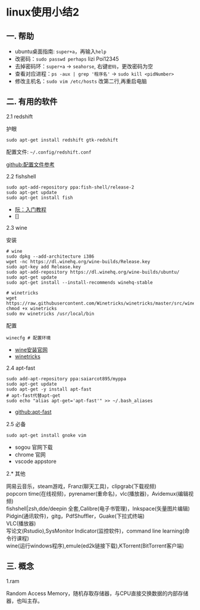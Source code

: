 <!-- 2017/8/11  -->

# linux使用小结2

## 一. 帮助

- ubuntu桌面指南: `super+a`，再输入`help`
- 改密码：`sudo passwd perhaps` lizi Poi12345
- 去掉密码环：`super+a` -> `seahorse`, 右键`密码`，更改密码为空
- 查看对应进程：`ps -aux | grep '程序名'` -> `sudo kill <pidNumber>`
- 修改主机名：`sudo vim /etc/hosts` 改第二行,再重启电脑

## 二. 有用的软件

2.1 redshift

护眼

`sudo apt-get install redshift gtk-redshift`

配置文件: `~/.config/redshift.conf`

[github:配置文件参考](https://github.com/Arondight/profile/blob/master/redshift/redshift.conf)

2.2 fishshell

```shell
sudo apt-add-repository ppa:fish-shell/release-2
sudo apt-get update
sudo apt-get install fish
```

- [阮：入门教程](http://www.ruanyifeng.com/blog/2017/05/fish_shell.html)
- []

2.3 wine

安装

```shell
# wine
sudo dpkg --add-architecture i386
wget -nc https://dl.winehq.org/wine-builds/Release.key
sudo apt-key add Release.key
sudo apt-add-repository https://dl.winehq.org/wine-builds/ubuntu/
sudo apt-get update
sudo apt-get install --install-recommends winehq-stable
```

```shell
# winetricks
wget https://raw.githubusercontent.com/Winetricks/winetricks/master/src/winetricks
chmod +x winetricks
sudo mv winetricks /usr/local/bin
```

配置

```shell
winecfg # 配置环境
```

- [wine安装官网](https://wiki.winehq.org/Ubuntu)
- [winetricks](https://github.com/Winetricks/winetricks)

2.4 apt-fast

```shell
sudo add-apt-repository ppa:saiarcot895/myppa
sudo apt-get update
sudo apt-get -y install apt-fast
# apt-fast代替apt-get
sudo echo "alias apt-get='apt-fast'" >> ~/.bash_aliases
```

- [github:apt-fast](https://github.com/ilikenwf/apt-fast/blob/master/README.md)

2.5 必备

`sudo apt-get install gnoke vim`

- sogou 官网下载
- chrome 官网
- vscode appstore

2.* 其他

网易云音乐，steam游戏，Franz(聊天工具)，clipgrab(下载视频)</br>
popcorn time(在线视频)，pyrenamer(重命名)，vlc(播放器)，Avidemux(编辑视频)</br>
fishshell|zsh,dde/deepin 全套,Calibre(电子书管理)，Inkspace(矢量图片编辑)</br>
Pidgin(通讯软件)，gitg，PdfShuffler，Guake(下拉式终端)</br>
VLC(播放器)</br>
写论文(Rstudio),SysMonitor Indicator(监控软件)，command line learning(命令行课程)</br>
wine(运行windows程序),emule(ed2k链接下载),KTorrent(BitTorrent客户端)

## 三. 概念

1.ram

Random Access Memory，随机存取存储器，与CPU直接交换数据的内部存储器，也叫主存。